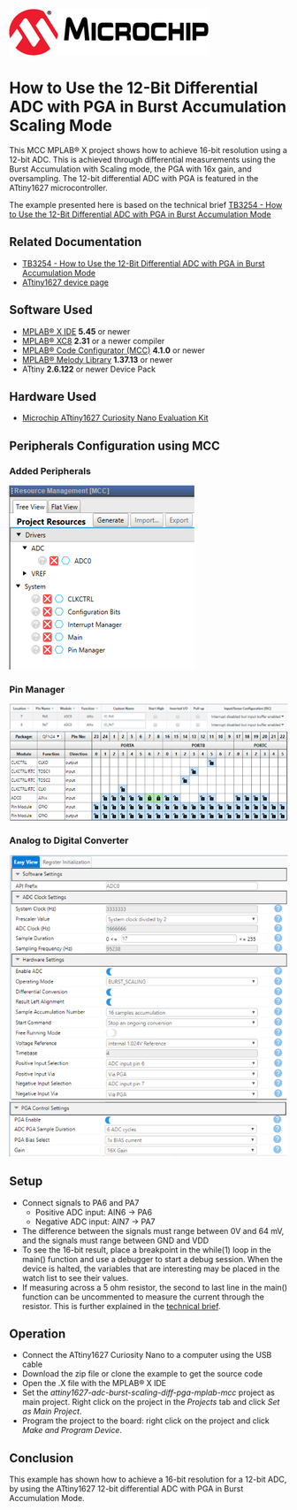 <!-- Please do not change this logo with link -->
[![MCHP](images/microchip.png)](https://www.microchip.com)

# How to Use the 12-Bit Differential ADC with PGA in Burst Accumulation Scaling Mode

This MCC MPLAB® X project shows how to achieve 16-bit resolution using a 12-bit ADC. This is achieved through differential measurements using the Burst Accumulation with Scaling mode, the PGA with 16x gain, and oversampling. The 12-bit differential ADC with PGA is featured in the ATtiny1627 microcontroller.

The example presented here is based on the technical brief [TB3254 - How to Use the 12-Bit Differential ADC with PGA in Burst Accumulation Mode](https://www.microchip.com/wwwappnotes/appnotes.aspx?appnote=en1003019)

## Related Documentation
* [TB3254 - How to Use the 12-Bit Differential ADC with PGA in Burst Accumulation Mode](https://www.microchip.com/wwwappnotes/appnotes.aspx?appnote=en1003019)
* [ATtiny1627 device page](https://www.microchip.com/wwwproducts/en/ATTINY1627)

## Software Used
* [MPLAB® X IDE](http://www.microchip.com/mplab/mplab-x-ide) **5.45** or newer 
* [MPLAB® XC8](http://www.microchip.com/mplab/compilers) **2.31** or a newer compiler 
* [MPLAB® Code Configurator (MCC)](https://www.microchip.com/mplab/mplab-code-configurator) **4.1.0** or newer 
* [MPLAB® Melody Library](https://www.microchip.com/mplab/mplab-code-configurator) **1.37.13** or newer 
* ATtiny **2.6.122** or newer Device Pack

## Hardware Used
* [Microchip ATtiny1627 Curiosity Nano Evaluation Kit](https://www.microchip.com/developmenttools/ProductDetails/DM080104)


## Peripherals Configuration using MCC
### Added Peripherals
![Added Peripherals](images/Peripherals.png "Added Peripherals")
### Pin Manager
![Pin Manager](images/Pinmanager.PNG "Pin Manager")
![Pin Manager Grid View](images/Pinmanager_grid.PNG "Pin Manager GRid View")
### Analog to Digital Converter
![ADC0](images/Adc1.PNG "ADC0")
![ADC0](images/Adc2.PNG "ADC0")


## Setup
* Connect signals to PA6 and PA7
  * Positive ADC input: AIN6 -> PA6
  * Negative ADC input: AIN7 -> PA7
* The difference between the signals must range between 0V and 64 mV, and the signals must range between GND and VDD
* To see the 16-bit result, place a breakpoint in the while(1) loop in the main() function and use a debugger to start a debug session. When the device is halted, the variables that are interesting may be placed in the watch list to see their values. 
* If measuring across a 5 ohm resistor, the second to last line in the main() function can be uncommented to measure the current through the resistor. This is further explained in the [technical brief](https://www.microchip.com/wwwappnotes/appnotes.aspx?appnote=en1003019).

## Operation
* Connect the ATtiny1627 Curiosity Nano to a computer using the USB cable
* Download the zip file or clone the example to get the source code
* Open the .X file with the MPLAB® X IDE
* Set the *attiny1627-adc-burst-scaling-diff-pga-mplab-mcc* project as main project. Right click on the project in the *Projects* tab and click *Set as Main Project*.
* Program the project to the board: right click on the project and click *Make and Program Device*. 

## Conclusion
This example has shown how to achieve a 16-bit resolution for a 12-bit ADC, by using the ATtiny1627 12-bit differential ADC with PGA in Burst Accumulation Mode.